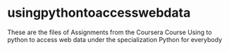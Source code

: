 # usingpythontoaccesswebdata

These are the files of Assignments from the Coursera Course Using to python to access web data under the specialization Python for everybody
